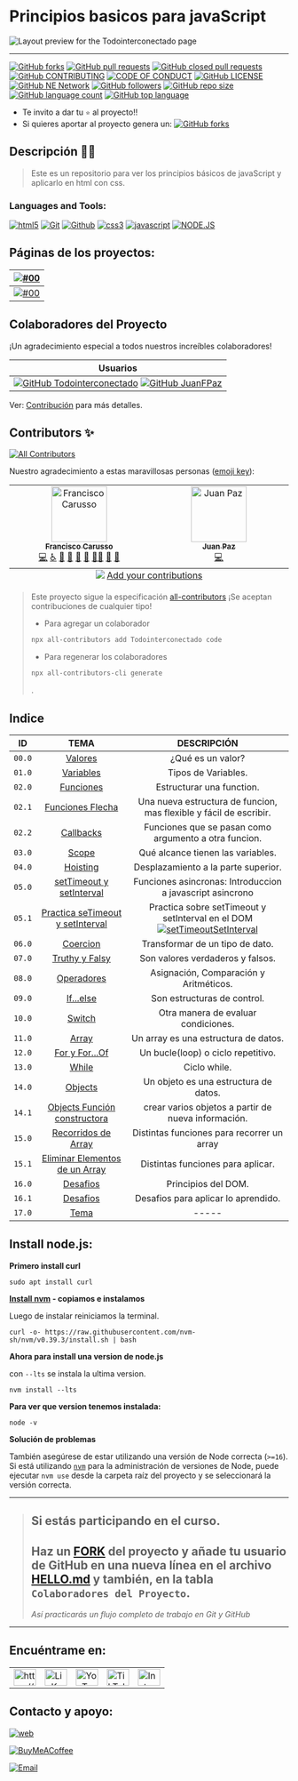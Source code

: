 # Principios basicos para javaScript

![Layout preview for the Todointerconectado page](/css/images/miniatura.png)

<hr/>

[![GitHub forks](https://img.shields.io/github/forks/Todointerconectado/basicojavascript?logo=github)](https://github.com/Todointerconectado/basicojavascript/fork)
[![GitHub pull requests](https://img.shields.io/github/issues-pr/Todointerconectado/basicojavascript?color=blue&logo=github)](https://github.com/Todointerconectado/basicojavascript/pulls)
[![GitHub closed pull requests](https://img.shields.io/github/issues-pr-closed/Todointerconectado/basicojavascript?color=blue&logo=github)](https://github.com/Todointerconectado/basicojavascript/pulls)
[![GitHub CONTRIBUTING](https://img.shields.io/badge/CODE_OF_CONDUCT-1.4-blue?logo=github)](https://github.com/Todointerconectado/basicojavascript/blob/main/CODE_OF_CONDUCT.md)
[![CODE OF CONDUCT](https://img.shields.io/badge/CONTRIBUTING-⭐-blue?logo=github)](https://github.com/Todointerconectado/basicojavascript/blob/main/CONTRIBUTING.md)
[![GitHub LICENSE](https://img.shields.io/badge/LICENSE-APACHE-blue?logo=github)](https://github.com/Todointerconectado/basicojavascript/blob/main/LICENSE)
[![GitHub NE Network](https://img.shields.io/badge/NE-Network-blue?logo=github)](https://github.com/Todointerconectado/basicojavascript/network)
[![GitHub followers](https://img.shields.io/github/followers/Todointerconectado?logo=github)](#)
[![GitHub repo size](https://img.shields.io/github/repo-size/Todointerconectado/create_form?logo=github)](#)
[![GitHub language count](https://img.shields.io/github/languages/count/Todointerconectado/basicojavascript?logo=github)](#)
[![GitHub top language](https://img.shields.io/github/languages/top/Todointerconectado/basicojavascript?logo=github)](#)

* Te invito a dar tu `⭐` al proyecto!!
* Si quieres aportar al proyecto genera un: [![GitHub forks](https://img.shields.io/github/forks/Todointerconectado/basicojavascript?logo=github)](https://github.com/Todointerconectado/basicojavascript/fork)

## Descripción 👨‍💼

> Este es un repositorio para ver los principios básicos de javaScript y aplicarlo en html con css.

<h3 align="left">Languages and Tools:</h3>

[![html5](https://www.vectorlogo.zone/logos/w3_html5/w3_html5-ar21.svg)](https://todointerconectado.com/Proyectos/1_Curso_HTML/HTML/index-HTML.html)
[![Git](https://www.vectorlogo.zone/logos/git-scm/git-scm-ar21.svg)](https://todointerconectado.com/Proyectos/2-Git_GitHub/index_git.html)
[![Github](https://www.vectorlogo.zone/logos/github/github-ar21.svg)](#)
[![css3](https://www.vectorlogo.zone/logos/w3_css/w3_css-ar21.svg)](https://todointerconectado.com/Proyectos/3_Curso_CSS3/index_CSS3.html)
[![javascript](https://www.vectorlogo.zone/logos/javascript/javascript-ar21.svg)](#)
[![NODE.JS](https://www.vectorlogo.zone/logos/nodejs/nodejs-ar21.svg)](https://nodejs.org/en)

## Páginas de los proyectos:

|   [![#00](https://img.shields.io/badge/https%3A%2F%2Ftodointerconectado.github.io-%2Fbasicojavascript-blue?logo=html5)](https://todointerconectado.github.io/basicojavascript)   |
|:----------------------------:|
| [![#00](https://img.shields.io/badge/https%3A%2F%2Ftodointerconectado.github.io-%2Fbasicojavascript//html/linktree.html-blue?logo=html5)](https://todointerconectado.github.io/basicojavascript/html/linktree.html) |

## Colaboradores del Proyecto

¡Un agradecimiento especial a todos nuestros increíbles colaboradores!

|              Usuarios               |
| :---------------------------------: |
| [![GitHub Todointerconectado](https://img.shields.io/badge/francisco_carusso-GitHub_Todointerconectado-105d89?style=for-the-badge&logo=github&logoColor=white&labelColor=101)](https://github.com/Todointerconectado) [![GitHub JuanFPaz](https://img.shields.io/badge/Juan_Paz-GitHub_JuanFPaz-105d89?style=for-the-badge&logo=github&logoColor=white&labelColor=101)](https://github.com/JuanFPaz) |

Ver: [Contribución](CONTRIBUTING.md) para más detalles.

<!--- @@inject: static/contributors.md --->

## Contributors ✨

<!-- ALL-CONTRIBUTORS-BADGE:START - Do not remove or modify this section -->
[![All Contributors](https://img.shields.io/badge/all_contributors-2-orange.svg?style=flat-square)](#contributors-)
<!-- ALL-CONTRIBUTORS-BADGE:END -->

Nuestro agradecimiento a estas maravillosas personas ([emoji key](https://allcontributors.org/docs/en/emoji-key)):

<!-- ALL-CONTRIBUTORS-LIST:START - Do not remove or modify this section -->
<!-- prettier-ignore-start -->
<!-- markdownlint-disable -->
<table>
  <tbody>
    <tr>
      <td align="center" valign="top" width="14.28%"><a href="https://github.com/Todointerconectado"><img src="https://avatars.githubusercontent.com/u/106126465?v=4?s=100" width="100px;" alt="Francisco Carusso"/><br /><sub><b>Francisco Carusso</b></sub></a><br /><a href="https://github.com/Todointerconectado/basicojavascript/commits?author=Todointerconectado" title="Code">💻</a> <a href="#a11y-Todointerconectado" title="Accessibility">️️️️♿️</a> <a href="https://github.com/Todointerconectado/basicojavascript/issues?q=author%3ATodointerconectado" title="Bug reports">🐛</a> <a href="#data-Todointerconectado" title="Data">🔣</a> <a href="https://github.com/Todointerconectado/basicojavascript/commits?author=Todointerconectado" title="Documentation">📖</a> <a href="#maintenance-Todointerconectado" title="Maintenance">🚧</a> <a href="#mentoring-Todointerconectado" title="Mentoring">🧑‍🏫</a> <a href="#question-Todointerconectado" title="Answering Questions">💬</a> <a href="#tool-Todointerconectado" title="Tools">🔧</a></td>
      <td align="center" valign="top" width="14.28%"><a href="https://github.com/JuanFPaz"><img src="https://avatars.githubusercontent.com/u/100331400?v=4?s=100" width="100px;" alt="Juan Paz"/><br /><sub><b>Juan Paz</b></sub></a><br /><a href="https://github.com/Todointerconectado/basicojavascript/commits?author=JuanFPaz" title="Code">💻</a></td>
    </tr>
  </tbody>
  <tfoot>
    <tr>
      <td align="center" size="13px" colspan="7">
        <img src="https://raw.githubusercontent.com/all-contributors/all-contributors-cli/1b8533af435da9854653492b1327a23a4dbd0a10/assets/logo-small.svg">
          <a href="https://all-contributors.js.org/docs/en/bot/usage">Add your contributions</a>
        </img>
      </td>
    </tr>
  </tfoot>
</table>

<!-- markdownlint-restore -->
<!-- prettier-ignore-end -->

<!-- ALL-CONTRIBUTORS-LIST:END -->

> Este proyecto sigue la especificación [all-contributors](https://github.com/all-contributors/all-contributors) 
¡Se aceptan contribuciones de cualquier tipo!
>
> * Para agregar un colaborador
> ```bash
> npx all-contributors add Todointerconectado code
> ```
> 
> * Para regenerar los colaboradores
> ```bash
> npx all-contributors-cli generate
> ```
>
> .
## Indice

|  ID  |  TEMA   | DESCRIPCIÓN |
| :--: | :-----: | :---------: |
| `00.0` | [Valores](./script/00_Valores.js) | ¿Qué es un valor? |
| `01.0` | [Variables](./script/01_variables.js) | Tipos de Variables. |
| `02.0` | [Funciones](./script/02_0-funciones.js) | Estructurar una function. |
| `02.1` | [Funciones Flecha](./script/02-1_funcionesFlecha.js) | Una nueva estructura de funcion, mas flexible y fácil de escribir. |
| `02.2` | [Callbacks](./script/02-2_Callbacks.js) | Funciones que se pasan como argumento a otra funcion. |
| `03.0` | [Scope](./script/03_scope.js) | Qué alcance tienen las variables. |
| `04.0` | [Hoisting](./script/04_Hoisting.js) | Desplazamiento a la parte superior. |
| `05.0` | [setTimeout y setInterval](./script/16-0_setTimeoutSetInterval.js) | Funciones asincronas: Introduccion a javascript asincrono  |
| `05.1` | [Practica seTimeout y setInterval](./script/16-1_practicaSetTimeoutSetInterval.js) | Practica sobre setTimeout y setInterval en el DOM <br> [![setTimeoutSetInterval](https://img.shields.io/badge/https%3A%2F%2Ftodointerconectado.github.io/basicojavascript/html-%2FsetTimeoutSetInterval.html-blue?logo=html5)](https://todointerconectado.github.io/basicojavascript/html/setTimeoutSetInterval.html)|
| `06.0` | [Coercion](./script/05_coercion.js) | Transformar de un tipo de dato. |
| `07.0` | [Truthy y Falsy](./script/06_TruthyyFalsy.js) | Son valores verdaderos y falsos. |
| `08.0` | [Operadores](./script/07_Operadores.js) | Asignación, Comparación y Aritméticos. |
| `09.0` | [If...else](./script/08_if-else.js) | Son estructuras de control. |
| `10.0` | [Switch](./script/09_switch.js) | Otra manera de evaluar condiciones. |
| `11.0` | [Array](./script/10_array.js) | Un array es una estructura de datos. |
| `12.0` | [For y For...Of](./script/11_foryForOf.js) | Un bucle(loop) o ciclo repetitivo. |
| `13.0` | [While](./script/12_While.js) | Ciclo while. |
| `14.0` | [Objects](./script/13-0_objects.js) | Un objeto es una estructura de datos. |
| `14.1` | [Objects Función constructora](./script/13-1_objectsFuncionConstructora.js) | crear varios objetos a partir de nueva información. |
| `15.0` | [Recorridos de Array](./script/14-0_RecorridosDeArray.js) | Distintas funciones para recorrer un array |
| `15.1` | [Eliminar Elementos de un Array](./script/14-1_eliminarElementosDeUnArray.js) | Distintas funciones para aplicar. |
| `16.0` | [Desafios](./script/15-0_dom.js) | Principios del DOM. |
| `16.1` | [Desafios](./script/15-1_desafios.js) | Desafios para aplicar lo aprendido. |
| `17.0` | [Tema](#) | ----- |

## Install node.js:

**Primero install curl**
```
sudo apt install curl
```

**[Install nvm](https://github.com/nvm-sh/nvm#manual-install) - copiamos e instalamos**

Luego de instalar reiniciamos la terminal.

```
curl -o- https://raw.githubusercontent.com/nvm-sh/nvm/v0.39.3/install.sh | bash
```

**Ahora para install una version de node.js**

con ``--lts`` se instala la ultima version.

```
nvm install --lts
```

**Para ver que version tenemos instalada:**

```
node -v
```

**Solución de problemas**

También asegúrese de estar utilizando una versión de Node correcta (`>=16`). Si está utilizando [`nvm`](https://github.com/nvm-sh/nvm) para la administración de versiones de Node, puede ejecutar `nvm use` desde la carpeta raíz del proyecto y se seleccionará la versión correcta.

<hr>

> ## Si estás participando en el curso.
> ## Haz un [FORK](https://github.com/Todointerconectado/basicojavascript/fork) del proyecto y añade tu usuario de GitHub en una nueva línea en el archivo [**HELLO.md**](https://github.com/Todointerconectado/basicojavascript/blob/main/HELLO.md) y también, en la tabla `Colaboradores del Proyecto`.
>
> _Así practicarás un flujo completo de trabajo en Git y GitHub_

<hr>

## Encuéntrame en:

<table align="center">
  <tr>
    <td>
      <a href="https://todointerconectado.com" target="_blank">
        <img align="center" src="https://raw.githubusercontent.com/Todointerconectado/Todointerconectado/main/img/TIC.png" alt="https://todointerconectado.com" alt="todointerconectado" height="30" width="40" /></a>
    </td>
    <td>
      <a href="https://www.linkedin.com/comm/mynetwork/discovery-see-all?usecase=PEOPLE_FOLLOWS&followMember=franciscocarusso" target="_blank">
        <img align="center" src="https://raw.githubusercontent.com/rahuldkjain/github-profile-readme-generator/master/src/images/icons/Social/linked-in-alt.svg" alt="LinKedin" height="30" width="40" /></a>
    </td>
    <td>
      <a href="https://www.youtube.com/@todointerconectado" target="_blank">
        <img align="center" src="https://raw.githubusercontent.com/Todointerconectado/Todointerconectado/main/img/youtube.png" alt="YouTube" height="30" width="40" /></a>
    </td>
    <td>
      <a href="https://www.tiktok.com/@todointerconectado" target="_blank">
        <img align="center" src="https://raw.githubusercontent.com/Todointerconectado/Todointerconectado/main/img/tik_tok.png" alt="TikTok" height="30" width="40" /></a>
    </td>
    <td>
      <a href="https://instagram.com/franciscocarusso" target="_blank">
        <img align="center" src="https://raw.githubusercontent.com/rahuldkjain/github-profile-readme-generator/master/src/images/icons/Social/instagram.svg" alt="Instagram" height="30" width="40" /></a>
    </td>
  </tr>
</table>

## Contacto y apoyo:

[![web](https://raw.githubusercontent.com/Todointerconectado/Todointerconectado/23a0a9d6cdf33d7f565d15e335868aa68d371598/img/web.svg)](https://todointerconectado.com)


[![BuyMeACoffee](https://img.shields.io/badge/Buy_Me_A_Coffee-apoya_mi_trabajo-FFDD00?style=for-the-badge&logo=buy-me-a-coffee&logoColor=white&labelColor=101010)](https://www.buymeacoffee.com/francarusso)


[![Email](https://raw.githubusercontent.com/Todointerconectado/Todointerconectado/23a0a9d6cdf33d7f565d15e335868aa68d371598/img/email.svg)](mailto:francisconicolascarusso@gmail.com)

